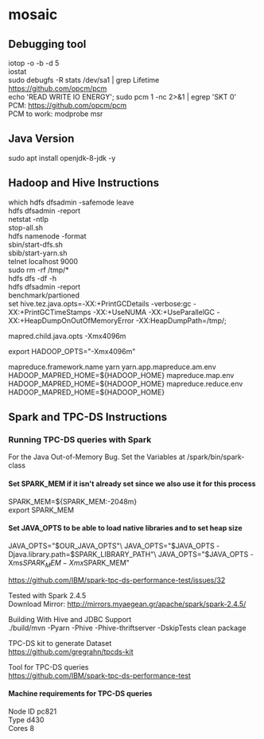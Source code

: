 # mosaic

## Debugging tool

iotop -o -b -d 5\
iostat\
sudo debugfs -R stats /dev/sa1 | grep Lifetime\
https://github.com/opcm/pcm \
echo 'READ WRITE IO ENERGY'; sudo pcm 1 -nc 2>&1 | egrep 'SKT   0' \
PCM: https://github.com/opcm/pcm \
PCM to work: modprobe msr

## Java Version

sudo apt install openjdk-8-jdk -y

## Hadoop and Hive Instructions

which hdfs dfsadmin -safemode leave\
hdfs dfsadmin -report\
netstat -ntlp\
stop-all.sh\
hdfs namenode -format\
sbin/start-dfs.sh\
sbib/start-yarn.sh\
telnet localhost 9000\
sudo rm -rf /tmp/* \
hdfs dfs -df -h \
hdfs dfsadmin -report \
benchmark/partioned \
set hive.tez.java.opts=-XX:+PrintGCDetails -verbose:gc -XX:+PrintGCTimeStamps -XX:+UseNUMA -XX:+UseParallelGC -XX:+HeapDumpOnOutOfMemoryError -XX:HeapDumpPath=/tmp/;

<property>
    <name>mapred.child.java.opts</name>
    <value>-Xmx4096m</value>
</property>

export HADOOP_OPTS="-Xmx4096m"

<configuration>
    <property>
        <name>mapreduce.framework.name</name>
        <value>yarn</value>
    </property>
    <property>
        <name>yarn.app.mapreduce.am.env</name>
        <value>HADOOP_MAPRED_HOME=${HADOOP_HOME}</value>
    </property>
    <property>
        <name>mapreduce.map.env</name>
        <value>HADOOP_MAPRED_HOME=${HADOOP_HOME}</value>
    </property>
    <property>
        <name>mapreduce.reduce.env</name>
        <value>HADOOP_MAPRED_HOME=${HADOOP_HOME}</value>
    </property>
</configuration>

## Spark and TPC-DS Instructions

### Running TPC-DS queries with Spark


For the Java Out-of-Memory Bug. Set the Variables at /spark/bin/spark-class
#### Set SPARK_MEM if it isn't already set since we also use it for this process
SPARK_MEM=${SPARK_MEM:-2048m}\
export SPARK_MEM

#### Set JAVA_OPTS to be able to load native libraries and to set heap size
JAVA_OPTS="$OUR_JAVA_OPTS"\
JAVA_OPTS="$JAVA_OPTS -Djava.library.path=$SPARK_LIBRARY_PATH"\
JAVA_OPTS="$JAVA_OPTS -Xms$SPARK_MEM -Xmx$SPARK_MEM"

https://github.com/IBM/spark-tpc-ds-performance-test/issues/32

Tested with Spark 2.4.5\
Download Mirror: http://mirrors.myaegean.gr/apache/spark/spark-2.4.5/

Building With Hive and JDBC Support\
./build/mvn -Pyarn -Phive -Phive-thriftserver -DskipTests clean package

TPC-DS kit to generate Dataset\
https://github.com/gregrahn/tpcds-kit

Tool for TPC-DS queries\
https://github.com/IBM/spark-tpc-ds-performance-test

#### Machine requirements for TPC-DS queries

Node ID	pc821\
Type	d430\
Cores 8




